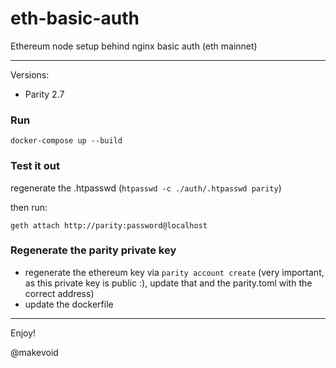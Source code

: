 # eth-basic-auth

Ethereum node setup behind nginx basic auth (eth mainnet)

---

Versions:

- Parity 2.7


### Run

    docker-compose up --build


### Test it out

regenerate the .htpasswd (`htpasswd -c ./auth/.htpasswd parity`)

then run:

    geth attach http://parity:password@localhost


### Regenerate the parity private key

- regenerate the ethereum key via `parity account create` (very important, as this private key is public :), update that and the parity.toml with the correct address)
- update the dockerfile

<!--
### Deploy it

- run deploy.rb (soon)  -->

---

Enjoy!

@makevoid

